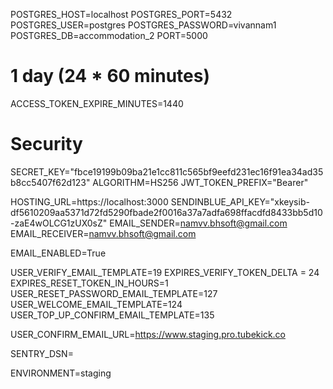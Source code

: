 POSTGRES_HOST=localhost
POSTGRES_PORT=5432
POSTGRES_USER=postgres
POSTGRES_PASSWORD=vivannam1
POSTGRES_DB=accommodation_2
PORT=5000

# 1 day (24 \* 60 minutes)
ACCESS_TOKEN_EXPIRE_MINUTES=1440

# Security
SECRET_KEY="fbce19199b09ba21e1cc811c565bf9eefd231ec16f91ea34ad35b8cc5407f62d123"
ALGORITHM=HS256
JWT_TOKEN_PREFIX="Bearer"

HOSTING_URL=https://localhost:3000
SENDINBLUE_API_KEY="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"
EMAIL_SENDER=namvv.bhsoft@gmail.com
EMAIL_RECEIVER=namvv.bhsoft@gmail.com

EMAIL_ENABLED=True

USER_VERIFY_EMAIL_TEMPLATE=19
EXPIRES_VERIFY_TOKEN_DELTA = 24
EXPIRES_RESET_TOKEN_IN_HOURS=1
USER_RESET_PASSWORD_EMAIL_TEMPLATE=127
USER_WELCOME_EMAIL_TEMPLATE=124
USER_TOP_UP_CONFIRM_EMAIL_TEMPLATE=135

USER_CONFIRM_EMAIL_URL=https://www.staging.pro.tubekick.co

SENTRY_DSN=

ENVIRONMENT=staging
